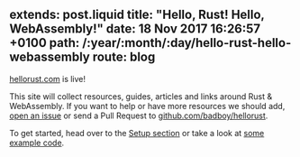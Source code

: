 extends: post.liquid
title: "Hello, Rust! Hello, WebAssembly!"
date: 18 Nov 2017 16:26:57 +0100
path: /:year/:month/:day/hello-rust-hello-webassembly
route: blog
---

[hellorust.com](https://www.hellorust.com/) is live!

This site will collect resources, guides, articles and links around Rust &amp; WebAssembly.
If you want to help or have more resources we should add, [open an issue](https://github.com/badboy/hellorust/issues/new) or send a Pull Request to [github.com/badboy/hellorust](https://github.com/badboy/hellorust).

To get started, head over to the [Setup section](https://www.hellorust.com/setup/) or take a look at [some example code](https://www.hellorust.com/demos/).
